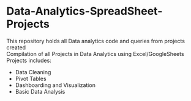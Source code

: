 # Data-Analytics-SpreadSheet-Projects

This repository holds all Data analytics code and queries from projects created\
Compilation of all Projects in Data Analytics using Excel/GoogleSheets\
Projects includes:

- Data Cleaning
- Pivot Tables
- Dashboarding and Visualization
- Basic Data Analysis
